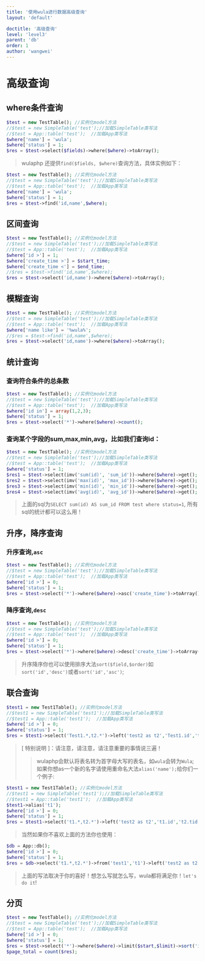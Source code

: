 ```yaml
---
title: '使用wula进行数据高级查询'
layout: 'default'

doctitle: '高级查询'
level: 'level3'
parent: 'db'
order: 1
author: 'wangwei'
---
```


# 高级查询


## where条件查询

```php
$test = new TestTable(); //实例化model方法
//$test = new SimpleTable('test');//加载SimpleTable类写法
//$test = App::table('test');  //加载App类写法
$where['name'] = 'wula';
$where['status'] = 1;
$res = $test->select($fields)->where($where)->toArray();
```
> wulaphp 还提供`find($fields, $where)`查询方法，具体实例如下：

```php
$test = new TestTable(); //实例化model方法
//$test = new SimpleTable('test');//加载SimpleTable类写法
//$test = App::table('test');  //加载App类写法
$where['name'] = 'wula';
$where['status'] = 1;
$res = $test->find('id,name',$where);
```
## 区间查询

```php
$test = new TestTable(); //实例化model方法
//$test = new SimpleTable('test');//加载SimpleTable类写法
//$test = App::table('test');  //加载App类写法
$where['id >'] = 1;
$where['create_time >'] = $start_time;
$where['create_time <'] = $end_time;
//$res = $test->find('id,name',$where);
$res = $test->select('id,name')->where($where)->toArray();
```
## 模糊查询

```php
$test = new TestTable(); //实例化model方法
//$test = new SimpleTable('test');//加载SimpleTable类写法
//$test = App::table('test');  //加载App类写法
$where['name like'] = '%wula%';
//$res = $test->find('id,name',$where);
$res = $test->select('id,name')->where($where)->toArray();
```

## 统计查询

### 查询符合条件的总条数

```php
$test = new TestTable(); //实例化model方法
//$test = new SimpleTable('test');//加载SimpleTable类写法
//$test = App::table('test');  //加载App类写法
$where['id in'] = array(1,2,3);
$where['status'] = 1;
$res = $test->select('*')->where($where)->count();
```


### 查询某个字段的sum,max,min,avg，比如我们查询id：

```php
$test = new TestTable(); //实例化model方法
//$test = new SimpleTable('test');//加载SimpleTable类写法
//$test = App::table('test');  //加载App类写法
$where['status'] = 1;
$res1 = $test->select(imv('sum(id)', 'sum_id'))->where($where)->get();
$res2 = $test->select(imv('max(id)', 'max_id'))->where($where)->get();
$res3 = $test->select(imv('min(id)', 'min_id'))->where($where)->get();
$res4 = $test->select(imv('avg(id)', 'avg_id'))->where($where)->get();
```
> 上面的sql为`SELECT sum(id) AS sum_id FROM test where status=1`,
> 所有sql的统计都可以这么用！

## 升序，降序查询

### 升序查询,`asc`

```php
$test = new TestTable(); //实例化model方法
//$test = new SimpleTable('test');//加载SimpleTable类写法
//$test = App::table('test');  //加载App类写法
$where['id >'] = 0;
$where['status'] = 1;
$res = $test->select('*')->where($where)->asc('create_time')->toArray();
```

### 降序查询,`desc`

```php
$test = new TestTable(); //实例化model方法
//$test = new SimpleTable('test');//加载SimpleTable类写法
//$test = App::table('test');  //加载App类写法
$where['id >'] = 0;
$where['status'] = 1;
$res = $test->select('*')->where($where)->desc('create_time')->toArray();
```
> 升序降序你也可以使用排序大法`sort($field,$order)`如`sort('id','desc')`或者`sort('id','asc')`;
##  联合查询

```php
$test1 = new Test1Table(); //实例化model方法
//$test1 = new SimpleTable('test1');//加载SimpleTable类写法
//$test1 = App::table('test1');  //加载App类写法
$where['id >'] = 0;
$where['status'] = 1;
$res = $test1->select('Test1.*,t2.*')->left('test2 as t2','Test1.id','t2.tid')->where($where)->desc('Test1.create_time')->toArray();
```
> [ 特别说明 ]：请注意，请注意，请注意重要的事情说三遍！
>> wulaphp会默认将表名转为首字母大写的表名，如`wula`会转为`Wula`;如果你想as一个新的名字请使用重命名大法`alias('name');`给你们一个例子:

```php
$test1 = new Test1Table(); //实例化model方法
//$test1 = new SimpleTable('test1');//加载SimpleTable类写法
//$test1 = App::table('test1');  //加载App类写法
$test1->alias('t1');
$where['id >'] = 0;
$where['status'] = 1;
$res = $test1->select('t1.*,t2.*')->left('test2 as t2','t1.id','t2.tid')->where($where)->desc('t1.create_time')->toArray();
```

> 当然如果你不喜欢上面的方法你也使用：

```php
$db = App::db();
$where['id >'] = 0;
$where['status'] = 1;
$res = $db->select('t1.*,t2.*')->from('test1','t1')->left('test2 as t2','t1.id','t2.tid')->where($where)->desc('t1.id')->toArray();
```
> 上面的写法取决于你的喜好！想怎么写就怎么写，wula都将满足你！`let's do it`!

## 分页

```php
$test = new TestTable(); //实例化model方法
//$test = new SimpleTable('test');//加载SimpleTable类写法
//$test = App::table('test');  //加载App类写法
$where['id >'] = 0;
$where['status'] = 1;
$res = $test->select('*')->where($where)->limit($start,$limit)->sort('id','desc')->toArray();
$page_total = count($res);
```






